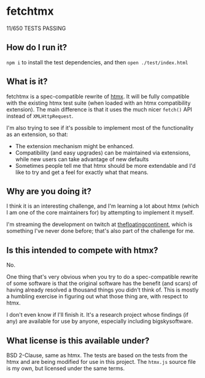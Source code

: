 # fetchtmx

11/650 TESTS PASSING

## How do I run it?
`npm i` to install the test dependencies, and then `open ./test/index.html`

## What is it?
fetchtmx is a spec-compatible rewrite of [htmx](https://htmx.org/). It will be fully compatible with
the existing htmx test suite (when loaded with an htmx compatibility extension). The main difference
is that it uses the much nicer `fetch()` API instead of `XMLHttpRequest`.

I'm also trying to see if it's possible to implement most of the functionality as an extension, so
that:

  * The extension mechanism might be enhanced.
  * Compatibility (and easy upgrades) can be maintained via extensions, while new users can take
    advantage of new defaults
  * Sometimes people tell me that htmx should be more extendable and I'd like to try and get a feel
    for exactly what that means.

## Why are you doing it?
I think it is an interesting challenge, and I'm learning a lot about htmx (which I am one of the
core maintainers for) by attempting to implement it myself.

I'm streaming the development on twitch at
[thefloatingcontinent](https://twitch.tv/thefloatingcontinent), which is something I've never done
before; that's also part of the challenge for me.

## Is this intended to compete with htmx?
No.

One thing that's very obvious when you try to do a spec-compatible rewrite of some software is that
the original software has the benefit (and scars) of having already resolved a thousand things you
didn't think of. This is mostly a humbling exercise in figuring out what those thing are, with
respect to htmx.

I don't even know if I'll finish it. It's a research project whose findings (if any) are
available for use by anyone, especially including bigskysoftware.

## What license is this available under?
BSD 2-Clause, same as htmx. The tests are based on the tests from the htmx and are being modified
for use in this project. The `htmx.js` source file is my own, but licensed under the same terms.
